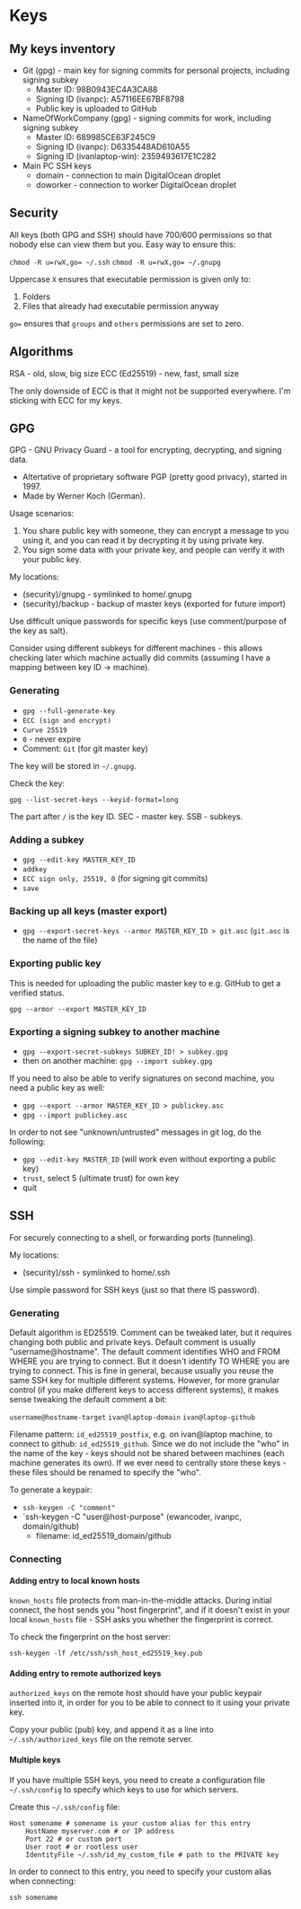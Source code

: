 # Keys

## My keys inventory

- Git (gpg) - main key for signing commits for personal projects, including signing subkey
  - Master ID: 98B0943EC4A3CA88
  - Signing ID (ivanpc): A57116EE67BF8798
  - Public key is uploaded to GitHub
- NameOfWorkCompany (gpg) - signing commits for work, including signing subkey
  - Master ID: 689985CE63F245C9
  - Signing ID (ivanpc): D6335448AD610A55
  - Signing ID (ivanlaptop-win): 2359493617E1C282
- Main PC SSH keys
  - domain - connection to main DigitalOcean droplet
  - doworker - connection to worker DigitalOcean droplet

## Security

All keys (both GPG and SSH) should have 700/600 permissions so that nobody else can view them but you.
Easy way to ensure this:

`chmod -R u=rwX,go= ~/.ssh`
`chmod -R u=rwX,go= ~/.gnupg`

Uppercase `X` ensures that executable permission is given only to:
1. Folders
2. Files that already had executable permission anyway

`go=` ensures that `groups` and `others` permissions are set to zero.

## Algorithms

RSA - old, slow, big size
ECC (Ed25519) - new, fast, small size

The only downside of ECC is that it might not be supported everywhere.
I'm sticking with ECC for my keys.

## GPG

GPG - GNU Privacy Guard - a tool for encrypting, decrypting, and signing data.
  - Altertative of proprietary software PGP (pretty good privacy), started in 1997.
  - Made by Werner Koch (German).

Usage scenarios:

1. You share public key with someone, they can encrypt a message to you using it, and you can read it by decrypting it by using private key.
2. You sign some data with your private key, and people can verify it with your public key.

My locations:
- (security)/gnupg - symlinked to home/.gnupg
- (security)/backup - backup of master keys (exported for future import)

Use difficult unique passwords for specific keys (use comment/purpose of the key as salt).

Consider using different subkeys for different machines - this allows checking later which machine actually did commits (assuming I have a mapping between key ID -> machine).

### Generating

- `gpg --full-generate-key`
- `ECC (sign and encrypt)`
- `Curve 25519`
- `0` - never expire
- Comment: `Git` (for git master key)

The key will be stored in `~/.gnupg`.

Check the key:

`gpg --list-secret-keys --keyid-format=long`

The part after `/` is the key ID. SEC - master key. SSB - subkeys.

### Adding a subkey

- `gpg --edit-key MASTER_KEY_ID`
- `addkey`
- `ECC sign only, 25519, 0` (for signing git commits)
- `save`

### Backing up all keys (master export)

- `gpg --export-secret-keys --armor MASTER_KEY_ID > git.asc` (`git.asc` is the name of the file)

### Exporting public key

This is needed for uploading the public master key to e.g. GitHub to get a verified status.

`gpg --armor --export MASTER_KEY_ID`

### Exporting a signing subkey to another machine

- `gpg --export-secret-subkeys SUBKEY_ID! > subkey.gpg`
- then on another machine: `gpg --import subkey.gpg`

If you need to also be able to verify signatures on second machine, you need a public key as well:

- `gpg --export --armor MASTER_KEY_ID > publickey.asc`
- `gpg --import publickey.asc`

In order to not see "unknown/untrusted" messages in git log, do the following:

- `gpg --edit-key MASTER_ID` (will work even without exporting a public key)
- `trust`, select 5 (ultimate trust) for own key
- quit

## SSH

For securely connecting to a shell, or forwarding ports (tunneling).

My locations:
- (security)/ssh - symlinked to home/.ssh

Use simple password for SSH keys (just so that there IS password).

### Generating

Default algorithm is ED25519.
Comment can be tweaked later, but it requires changing both public and private keys.
Default comment is usually "username@hostname".
The default comment identifies WHO and FROM WHERE you are trying to connect. But it doesn't identify TO WHERE you are trying to connect.
This is fine in general, because usually you reuse the same SSH key for multiple different systems.
However, for more granular control (if you make different keys to access different systems), it makes sense tweaking the default comment a bit:

`username@hostname-target`
`ivan@laptop-domain`
`ivan@laptop-github`

Filename pattern: `id_ed25519_postfix`, e.g. on ivan@laptop machine, to connect to github: `id_ed25519_github`.
Since we do not include the "who" in the name of the key - keys should not be shared between machines (each machine generates its own).
If we ever need to centrally store these keys - these files should be renamed to specify the "who".

To generate a keypair:

- `ssh-keygen -C "comment"`
- `ssh-keygen -C "user@host-purpose" (ewancoder, ivanpc, domain/github)
  - filename: id_ed25519_domain/github

### Connecting

#### Adding entry to local known hosts

`known_hosts` file protects from man-in-the-middle attacks. During initial connect, the host sends you "host fingerprint", and if it doesn't exist in your local `known_hosts` file - SSH asks you whether the fingerprint is correct.

To check the fingerprint on the host server:

`ssh-keygen -lf /etc/ssh/ssh_host_ed25519_key.pub`

#### Adding entry to remote authorized keys

`authorized_keys` on the remote host should have your public keypair inserted into it, in order for you to be able to connect to it using your private key.

Copy your public (pub) key, and append it as a line into `~/.ssh/authorized_keys` file on the remote server.

#### Multiple keys

If you have multiple SSH keys, you need to create a configuration file `~/.ssh/config` to specify which keys to use for which servers.

Create this `~/.ssh/config` file:

```
Host somename # somename is your custom alias for this entry
    HostName myserver.com # or IP address
    Port 22 # or custom port
    User root # or rootless user
    IdentityFile ~/.ssh/id_my_custom_file # path to the PRIVATE key
```

In order to connect to this entry, you need to specify your custom alias when connecting:

`ssh somename`
